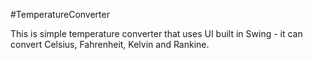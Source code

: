 #TemperatureConverter

This is simple temperature converter that uses UI built in Swing - it can convert Celsius, Fahrenheit, Kelvin and Rankine.
